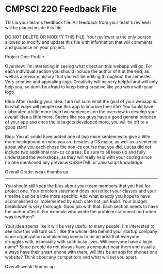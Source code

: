 # CMPSCI 220 Feedback File

This is your team's feedback file. All feedback from your team's
reviewer will be placed inside this file.

DO NOT DELETE OR MODIFY THIS FILE. Your reviewer is the only person
allowed to modify and update this file with information that will
comments and guidance on your project.

Project One: Profile

Overview: I’m interesting in seeing what direction this webapp will go. For each individual section you should include the author of it at the end, as well as a revision history that you will be editing throughout the semester. Very creative and appealing logo.  Creativity will be very helpful and will only help you, so don’t be afraid to keep being creative like you were with your logo. 

Idea: After reading your idea, I am not sure what the goal of your webapp is. In what ways will people use this app to improve their life? You could have elaborated a little more than two sentences on the overview to develop your overall idea a little more. Seems like you guys have a good general purpose of your app and once the idea gets developed more, you will be off to a good start!

Bios: You all could have added one of two more sentences to give a little more background on who you are besides a CS major, as well as a sentence about why you each chose the non-cs course that you did. Lucas did not include two additional non-cs courses. Be sure to all keep up and fully understand the workshops, as they will really help with your coding since no one mentioned any previous CSS/HTML or Javascript knowledge. 

Overall Grade: weak thumbs up

-----------------------------------------------------------------------------------

You should still keep the bios about your team members that you had for project one. Your problem statement does not reflect your classes and your timeline can be a little more specific. Add what exactly you hope to have accomplished or implemented by each date not just Build. Your budget breakdown is very thorough. Good job with that. Each section needs to have the author after it. For example who wrote the problem statement and when was it written? 

Your idea seems like it will be very useful to many people. I'm interested to see how this will turn out.  I like the whole idea behind your startup company since organization and planning seems to be an area that everyone struggles with, especially with such busy lives. Will everyone have a login name? Since people do not always have a computer near them and usually always have their smart phone with them, will this be an app for phones or a website? Think about any competitors and what will set you apart. 

Overall: weak thumbs up
